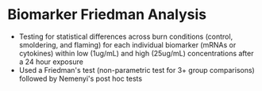 # Biomarker Friedman Analysis
- Testing for statistical differences across burn conditions (control, smoldering, and flaming) for each individual biomarker (mRNAs or cytokines) within low (1ug/mL) and high (25ug/mL) concentrations after a 24 hour exposure
- Used a Friedman's test (non-parametric test for 3+ group comparisons) followed by Nemenyi's post hoc tests
